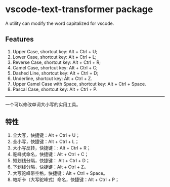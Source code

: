 # vscode-text-transformer package

A utility can modify the word capitalized for vscode.

## Features
1. Upper Case, shortcut key: Alt + Ctrl + U;
2. Lower Case, shortcut key: Alt + Ctrl + L;
3. Reverse Case, shortcut key: Alt + Ctrl + R;
4. Camel Case, shortcut key: Alt + Ctrl + C;
5. Dashed Line, shortcut key: Alt + Ctrl + D;
6. Underline, shortcut key: Alt + Ctrl + Z.
7. Upper Camel Case with Space, shortcut key: Alt + Ctrl + Space.
8. Pascal Case, shortcut key: Alt + Ctrl + P.

------

一个可以修改单词大小写的实用工具。

## 特性
1. 全大写，快捷键：Alt + Ctrl + U；
2. 全小写，快捷键：Alt + Ctrl + L；
3. 大小写反转，快捷键：: Alt + Ctrl + R；
4. 驼峰式命名，快捷键：Alt + Ctrl + C；
5. 短划线分隔，快捷键： Alt + Ctrl + D；
6. 下划线分隔，快捷键：Alt + Ctrl + Z。
7. 大写驼峰带空格，快捷键：Alt + Ctrl + Space。
8. 帕斯卡（大写驼峰式）命名，快捷键：Alt + Ctrl + P；
